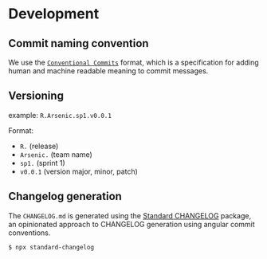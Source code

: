 # Development

## Commit naming convention
We use the [`Conventional Commits`](https://www.conventionalcommits.org/en/v1.0.0/) format, which is a specification for adding human and machine readable meaning to commit messages.

## Versioning

example: ```R.Arsenic.sp1.v0.0.1```

Format:
- ```R.``` (release)
- ```Arsenic.``` (team name)
- ```sp1.``` (sprint 1)
- ```v0.0.1``` (version major, minor, patch)

## Changelog generation
The `CHANGELOG.md` is generated using the [Standard CHANGELOG](https://github.com/conventional-changelog/conventional-changelog/tree/master/packages/standard-changelog) package, an opinionated approach to CHANGELOG generation using angular commit conventions.

```sh
$ npx standard-changelog
```
